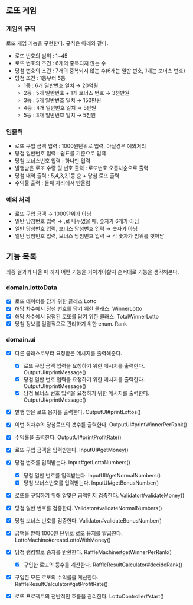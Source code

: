 ## 로또 게임

### 게임의 규칙

로또 게임 기능을 구현한다. 규칙은 아래와 같다.

- 로또 번호의 범위 : 1~45
- 로또 번호의 조건 : 6개의 중복되지 않는 수
- 당첨 번호의 조건 : 7개의 중복되지 않는 수(6개는 일반 번호, 1개는 보너스 번호)
- 당첨 조건 : 1등부터 5등
    - 1등 : 6개 일반번호 일치 → 20억원
    - 2등 : 5개 일반번호 + 1개 보너스 번호 → 3천만원
    - 3등 : 5개 일반번호 일치 → 150만원
    - 4등 : 4개 일반번호 일치 → 5만원
    - 5등 : 3개 일반번호 일치 → 5천원

### 입출력

- 로또 구입 금액 입력 : 1000원단위로 입력, 아닐경우 예외처리
- 당첨 일반번호 입력 : 쉼표를 기준으로 입력
- 당첨 보너스번호 입력 : 하나만 입력
- 발행받은 로또 수량 및 번호 출력 : 로또번호 오름차순으로 출력
- 당첨 내역 출력 : 5,4,3,2,1등 순 + 당첨 로또 출력
- 수익률 출력 : 둘째 자리에서 반올림

### 예외 처리

- 로또 구입 금액 → 1000단위가 아님
- 일반 당첨번호 입력 → ,로 나누었을 때, 숫자가 6개가 아님
- 일반 당첨번호 입력, 보너스 당첨번호 입력 → 숫자가 아님
- 일반 당첨번호 입력, 보너스 당첨번호 입력 → 각 숫자가 범위를 벗어남

## 기능 목록
최종 결과가 나올 때 까지 어떤 기능을 거쳐가야할지 순서대로 기능을 생각해본다.

### domain.lottoData
- [x]  로또 데이터를 담기 위한 클래스 Lotto
- [x]  해당 차수에서 당첨 번호를 담기 위한 클래스. WinnerLotto
- [x]  해당 차수에서 당첨된 로또를 담기 위한 클래스. TotalWinnerLotto
- [x]  당첨 정보를 일괄적으로 관리하기 위한 enum. Rank

### domain.ui
- [x]  다른 클래스로부터 요청받은 메시지를 출력해준다.
    - [x]  로또 구입 금액 입력을 요청하기 위한 메시지를 출력한다. OutputUI#printMessage()
    - [x]  당첨 일반 번호 입력을 요청하기 위한 메시지를 출력한다. OutputUI#printMessage()
    - [x]  당첨 보너스 번호 입력을 요청하기 위한 메시지를 출력한다. OutputUI#printMessage()
- [x]  발행 받은 로또 용지를 출력한다. OutputUI#printLottos()
- [x]  이번 회차수의 당첨로또의 갯수를 출력한다. OutputUI#printWinnerPerRank()
- [x]  수익률을 출력한다. OutputUI#printProfitRate()

- [x]  로또 구입 금액을 입력받는다. InputUI#getMoney()
- [x]  당첨 번호를 입력받는다. Input#getLottoNumbers()
    - [x]  당첨 일반 번호를 입력받는다. InputUI#getNormalNumbers()
    - [x]  당첨 보너스번호를 입력받는다. InputUI#getBonusNumber()

- [x]  로또를 구입하기 위해 알맞은 금액인지 검증한다. Validator#validateMoney()
- [x]  당첨 일반 번호를 검증한다. Validator#validateNormalNumbers()
- [x]  당첨 보너스 번호를 검증한다. Validator#validateBonusNumber()

- [x]  금액을 받아 1000원 단위로 로또 용지를 발급한다. LottoMachine#createLottoWithMoney()

- [x]  당첨 랭킹별로 승자를 반환한다. RaffleMachine#getWinnerPerRank()
    - [x]  구입한 로또의 등수를 계산한다. RaffleResultCalculator#decideRank()

- [x]  구입한 모든 로또의 수익률을 계산한다. RaffleResultCalculator#getProfitRate()

- [x]  로또 프로젝트의 전반적인 흐름을 관리한다. LottoController#start()